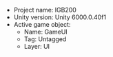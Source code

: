 <!-- UNITY CODE ASSIST INSTRUCTIONS START -->
- Project name: IGB200
- Unity version: Unity 6000.0.40f1
- Active game object:
  - Name: GameUI
  - Tag: Untagged
  - Layer: UI
<!-- UNITY CODE ASSIST INSTRUCTIONS END -->